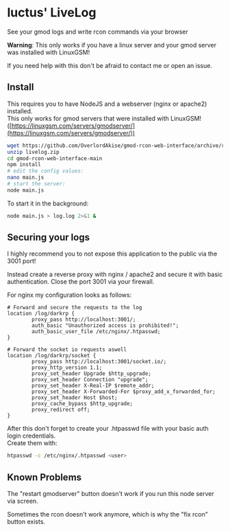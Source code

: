 # luctus' LiveLog

See your gmod logs and write rcon commands via your browser

**Warning**: This only works if you have a linux server and your gmod server was installed with LinuxGSM!

If you need help with this don't be afraid to contact me or open an issue.


## Install

This requires you to have NodeJS and a webserver (nginx or apache2) installed.  
This only works for gmod servers that were installed with LinuxGSM! ([https://linuxgsm.com/servers/gmodserver/](https://linuxgsm.com/servers/gmodserver/))


```bash
wget https://github.com/OverlordAkise/gmod-rcon-web-interface/archive/refs/heads/main.zip -O livelog.zip
unzip livelog.zip
cd gmod-rcon-web-interface-main
npm install
# edit the config values:
nano main.js
# start the server:
node main.js
```

To start it in the background:

```bash
node main.js > log.log 2>&1 &
```


## Securing your logs

I highly recommend you to not expose this application to the public via the 3001 port!  

Instead create a reverse proxy with nginx / apache2 and secure it with basic authentication. Close the port 3001 via your firewall.  

For nginx my configuration looks as follows:

```
# Forward and secure the requests to the log
location /log/darkrp {
        proxy_pass http://localhost:3001/;
        auth_basic "Unauthorized access is prohibited!";
        auth_basic_user_file /etc/nginx/.htpasswd;
}

# Forward the socket io requests aswell
location /log/darkrp/socket {
        proxy_pass http://localhost:3001/socket.io/;
        proxy_http_version 1.1;
        proxy_set_header Upgrade $http_upgrade;
        proxy_set_header Connection "upgrade";
        proxy_set_header X-Real-IP $remote_addr;
        proxy_set_header X-Forwarded-For $proxy_add_x_forwarded_for;
        proxy_set_header Host $host;
        proxy_cache_bypass $http_upgrade;
        proxy_redirect off;
}
```

After this don't forget to create your .htpasswd file with your basic auth login credentials.  
Create them with:

```bash
htpasswd -c /etc/nginx/.htpasswd <user>
```

## Known Problems

The "restart gmodserver" button doesn't work if you run this node server via screen.  

Sometimes the rcon doesn't work anymore, which is why the "fix rcon" button exists.  
